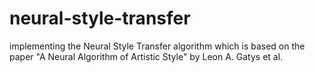 # neural-style-transfer
 implementing the Neural Style Transfer algorithm which is based on the paper "A Neural Algorithm of Artistic Style" by Leon A. Gatys et al.
